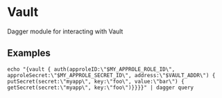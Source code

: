 # Vault

Dagger module for interacting with Vault

## Examples

`echo "{vault { auth(approleID:\"$MY_APPROLE_ROLE_ID\", approleSecret:\"$MY_APPROLE_SECRET_ID\", address:\"$VAULT_ADDR\") { putSecret(secret:\"myapp\", key:\"foo\", value:\"bar\") { getSecret(secret:\"myapp\", key:\"foo\")}}}}" | dagger query`
